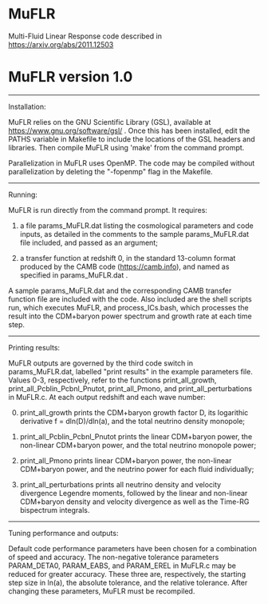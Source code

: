 # MuFLR
Multi-Fluid Linear Response code described in https://arxiv.org/abs/2011.12503

MuFLR version 1.0
=
--------------------------------------------------------------------------------

Installation:

MuFLR relies on the GNU Scientific Library (GSL), available at 
https://www.gnu.org/software/gsl/ .  Once this has been installed, edit the 
PATHS variable in Makefile to include the locations of the GSL headers and 
libraries.  Then compile MuFLR using 'make' from the command prompt.

Parallelization in MuFLR uses OpenMP.  The code may be compiled without 
parallelization by deleting the "-fopenmp" flag in the Makefile.

--------------------------------------------------------------------------------

Running:

MuFLR is run directly from the command prompt.  It requires:

  1.  a file params_MuFLR.dat listing the cosmological parameters and 
      code inputs, as detailed in the comments to the sample 
      params_MuFLR.dat file included, and passed as an argument; 

  2.  a transfer function at redshift 0, in the standard 13-column format 
      produced by the CAMB code (https://camb.info), and named as specified
      in params_MuFLR.dat .

A sample params_MuFLR.dat and the corresponding CAMB transfer function file
are included with the code.  Also included are the shell scripts run, which
executes MuFLR, and process_ICs.bash, which processes the result into the
CDM+baryon power spectrum and growth rate at each time step.

--------------------------------------------------------------------------------

Printing results:

MuFLR outputs are governed by the third code switch in params_MuFLR.dat, 
labelled "print results" in the example parameters file.  Values 0-3, 
respectively, refer to the functions print_all_growth, 
print_all_Pcblin_Pcbnl_Pnutot, print_all_Pmono, and print_all_perturbations in 
MuFLR.c.  At each output redshift and each wave number:

  0.  print_all_growth prints the CDM+baryon growth factor D, its logarithic
      derivative f = dln(D)/dln(a), and the total neutrino density monopole;

  1.  print_all_Pcblin_Pcbnl_Pnutot prints the linear CDM+baryon power, the 
      non-linear CDM+baryon power, and the total neutrino monopole power;

  2.  print_all_Pmono prints linear CDM+baryon power, the non-linear CDM+baryon 
      power, and the neutrino power for each fluid individually;

  3.  print_all_perturbations prints all neutrino density and velocity 
      divergence Legendre moments, followed by the linear and non-linear 
      CDM+baryon density and velocity divergence as well as the Time-RG 
      bispectrum integrals.

--------------------------------------------------------------------------------

Tuning performance and outputs:

Default code performance parameters have been chosen for a combination of speed
and accuracy.  The non-negative tolerance parameters PARAM_DETA0, PARAM_EABS, 
and PARAM_EREL in MuFLR.c may be reduced for greater accuracy.  These three are,
respectively, the starting step size in ln(a), the absolute tolerance, and the
relative tolerance.  After changing these parameters, MuFLR must be recompiled.

